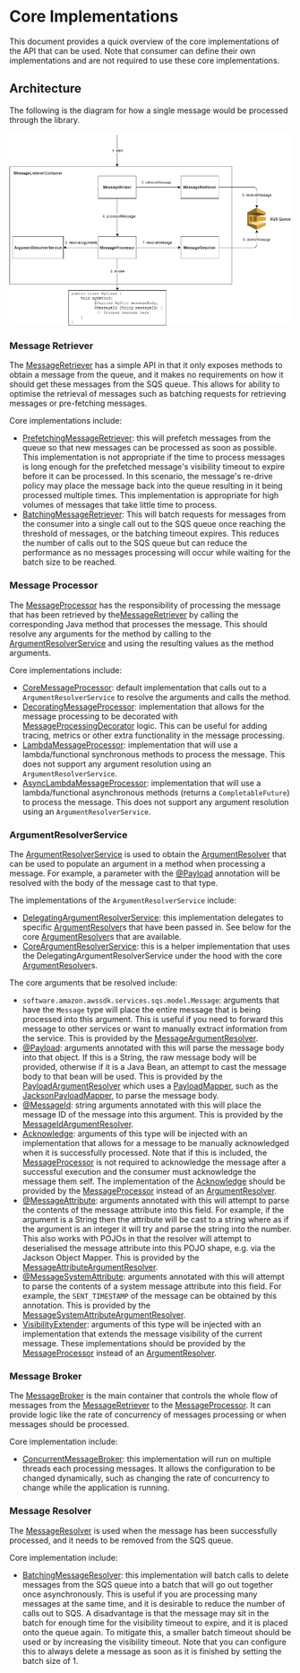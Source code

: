 # Core Implementations

This document provides a quick overview of the core implementations of the API that can be used. Note that consumer can define their own implementations and
are not required to use these core implementations.

## Architecture

The following is the diagram for how a single message would be processed through the library.

![Core Framework Architecture Diagram](./resources/architecture_diagram.png "Core Framework Architecture Diagram")

### Message Retriever

The [MessageRetriever](../api/src/main/java/com/jashmore/sqs/retriever) has a simple API in that it only exposes methods to obtain
a message from the queue, and it makes no requirements on how it should get these messages from the SQS queue. This allows for ability to optimise the
retrieval of messages such as batching requests for retrieving messages or pre-fetching messages.

Core implementations include:

- [PrefetchingMessageRetriever](../core/src/main/java/com/jashmore/sqs/retriever/prefetch/PrefetchingMessageRetriever.java):
this will prefetch messages from the queue so that new messages can be processed as soon as possible. This implementation is not appropriate if the time
to process messages is long enough for the prefetched message's visibility timeout to expire before it can be processed. In this scenario, the message's
re-drive policy may place the message back into the queue resulting in it being processed multiple times. This implementation is appropriate
for high volumes of messages that take little time to process.
- [BatchingMessageRetriever](../core/src/main/java/com/jashmore/sqs/retriever/batching/BatchingMessageRetriever.java):
This will batch requests for messages from the consumer into a single call out to the SQS queue once reaching the threshold of messages, or the batching
timeout expires. This reduces the number of calls out to the SQS queue but can reduce the performance as no messages processing will occur while waiting
for the batch size to be reached.

### Message Processor

The [MessageProcessor](../api/src/main/java/com/jashmore/sqs/processor/MessageProcessor.java)
has the responsibility of processing the message that has been retrieved by the[MessageRetriever](../api/src/main/java/com/jashmore/sqs/retriever)
by calling the corresponding Java method that processes the message.  This should resolve any arguments for the method by calling to the
[ArgumentResolverService](../api/src/main/java/com/jashmore/sqs/argument/ArgumentResolverService.java) and using the resulting
values as the method arguments.

Core implementations include:

- [CoreMessageProcessor](../core/src/main/java/com/jashmore/sqs/processor/CoreMessageProcessor.java):
default implementation that calls out to a `ArgumentResolverService` to resolve the arguments and calls the method.
- [DecoratingMessageProcessor](../core/src/main/java/com/jashmore/sqs/processor/DecoratingMessageProcessor.java): implementation that allows for the
message processing to be decorated with [MessageProcessingDecorator](../api/src/main/java/com/jashmore/sqs/decorator/MessageProcessingDecorator.java) logic.
This can be useful for adding tracing, metrics or other extra functionality in the message processing.
- [LambdaMessageProcessor](../core/src/main/java/com/jashmore/sqs/processor/LambdaMessageProcessor.java): implementation that
will use a lambda/functional synchronous methods to process the message. This does not support any argument resolution using an `ArgumentResolverService`.
- [AsyncLambdaMessageProcessor](../core/src/main/java/com/jashmore/sqs/processor/AsyncLambdaMessageProcessor.java): implementation that
will use a lambda/functional asynchronous methods (returns a `CompletableFuture`) to process the message. This does not support any argument
resolution using an `ArgumentResolverService`.

### ArgumentResolverService

The [ArgumentResolverService](../api/src/main/java/com/jashmore/sqs/argument/ArgumentResolverService.java) is used to obtain the
[ArgumentResolver](../api/src/main/java/com/jashmore/sqs/argument/ArgumentResolver.java) that can be used to populate an argument
in a method when processing a message. For example, a parameter with the
[@Payload](../core/src/main/java/com/jashmore/sqs/argument/payload/Payload.java) annotation will be resolved with the body
of the message cast to that type.

The implementations of the `ArgumentResolverService` include:

- [DelegatingArgumentResolverService](../core/src/main/java/com/jashmore/sqs/argument/DelegatingArgumentResolverService.java):
this implementation delegates to specific [ArgumentResolver](../api/src/main/java/com/jashmore/sqs/argument/ArgumentResolver.java)s
that have been passed in. See below for the core
[ArgumentResolver](../api/src/main/java/com/jashmore/sqs/argument/ArgumentResolver.java)s that are available.
- [CoreArgumentResolverService](../core/src/main/java/com/jashmore/sqs/argument/CoreArgumentResolverService.java): this is
a helper implementation that uses the DelegatingArgumentResolverService under the hood with the core
[ArgumentResolver](../api/src/main/java/com/jashmore/sqs/argument/ArgumentResolver.java)s.

The core arguments that be resolved include:

- `software.amazon.awssdk.services.sqs.model.Message`: arguments that have the `Message` type will place the entire message that is being processed into
this argument. This is useful if you need to forward this message to other services or want to manually extract information from the service. This is
provided by the [MessageArgumentResolver](../core/src/main/java/com/jashmore/sqs/argument/message/MessageArgumentResolver.java).
- [@Payload](../core/src/main/java/com/jashmore/sqs/argument/payload/Payload.java): arguments annotated with this will parse the
message body into that object. If this is a String, the raw message body will be provided, otherwise if it is a Java Bean, an attempt to
cast the message body to that bean will be used. This is provided by the
[PayloadArgumentResolver](../core/src/main/java/com/jashmore/sqs/argument/payload/PayloadArgumentResolver.java) which uses
a [PayloadMapper](../core/src/main/java/com/jashmore/sqs/argument/payload/mapper/PayloadMapper.java), such as
the [JacksonPayloadMapper](../core/src/main/java/com/jashmore/sqs/argument/payload/mapper/JacksonPayloadMapper.java), to parse the message body.
- [@MessageId](../core/src/main/java/com/jashmore/sqs/argument/messageid/MessageId.java): string arguments annotated with this will
place the message ID of the message into this argument. This is provided by the
[MessageIdArgumentResolver](../core/src/main/java/com/jashmore/sqs/argument/messageid/MessageIdArgumentResolver.java).
- [Acknowledge](../api/src/main/java/com/jashmore/sqs/processor/argument/Acknowledge.java): arguments of this type will be injected
with an implementation that allows for a message to be manually acknowledged when it is successfully processed. Note that if this is included,
the [MessageProcessor](../api/src/main/java/com/jashmore/sqs/processor/MessageProcessor.java) is not required to
acknowledge the message after a successful execution and the consumer must acknowledge the message them self. The implementation of the
[Acknowledge](../api/src/main/java/com/jashmore/sqs/processor/argument/Acknowledge.java) should be provided by the
[MessageProcessor](../api/src/main/java/com/jashmore/sqs/processor/MessageProcessor.java) instead of
an [ArgumentResolver](../api/src/main/java/com/jashmore/sqs/argument/ArgumentResolver.java).
- [@MessageAttribute](../core/src/main/java/com/jashmore/sqs/argument/attribute/MessageAttribute.java): arguments annotated with this
will attempt to parse the contents of the message attribute into this field. For example, if the argument is a String then the attribute will be cast to a
string where as if the argument is an integer it will try and parse the string into the number.  This also works with POJOs in that the resolver will
 attempt to deserialised the message attribute into this POJO shape, e.g. via the Jackson Object Mapper.  This is provided by the
[MessageAttributeArgumentResolver](../core/src/main/java/com/jashmore/sqs/argument/attribute/MessageAttributeArgumentResolver.java).
- [@MessageSystemAttribute](../core/src/main/java/com/jashmore/sqs/argument/attribute/MessageAttribute.java): arguments annotated
with this will attempt to parse the contents of a system message attribute into this field. For example, the `SENT_TIMESTAMP` of the message can be obtained
by this annotation.  This is provided by the
[MessageSystemAttributeArgumentResolver](../core/src/main/java/com/jashmore/sqs/argument/attribute/MessageSystemAttributeArgumentResolver.java).
- [VisibilityExtender](../api/src/main/java/com/jashmore/sqs/processor/argument/VisibilityExtender.java): arguments of this type
will be injected with an implementation that extends the message visibility of the current message.  These implementations should be provided by the
[MessageProcessor](../api/src/main/java/com/jashmore/sqs/processor/MessageProcessor.java) instead of
an [ArgumentResolver](../api/src/main/java/com/jashmore/sqs/argument/ArgumentResolver.java).

### Message Broker

The [MessageBroker](../api/src/main/java/com/jashmore/sqs/broker/MessageBroker.java) is the main container that controls the
whole flow of messages from the [MessageRetriever](../api/src/main/java/com/jashmore/sqs/retriever) to the
[MessageProcessor](../api/src/main/java/com/jashmore/sqs/processor/MessageProcessor.java). It can provide logic like the rate
of concurrency of messages processing or when messages should be processed.

Core implementation include:

- [ConcurrentMessageBroker](../core/src/main/java/com/jashmore/sqs/broker/concurrent/ConcurrentMessageBroker.java): this
implementation will run on multiple threads each processing messages. It allows the configuration to be changed dynamically, such as changing the rate of
concurrency to change while the application is running.

### Message Resolver

The [MessageResolver](../api/src/main/java/com/jashmore/sqs/resolver/MessageResolver.java) is used when the message has been
successfully processed, and it needs to be removed from the SQS queue.

Core implementation include:

- [BatchingMessageResolver](../core/src/main/java/com/jashmore/sqs/resolver/batching/BatchingMessageResolver.java): this
implementation will batch calls to delete messages from the SQS queue into a batch that will go out together once asynchronously. This is useful if you
are processing many messages at the same time, and it is desirable to reduce the number of calls out to SQS. A disadvantage is that the message may
sit in the batch for enough time for the visibility timeout to expire, and it is placed onto the queue again. To mitigate this, a smaller batch
timeout should be used or by increasing the visibility timeout. Note that you can configure this to always delete a message as soon as it is finished by
setting the batch size of 1.
